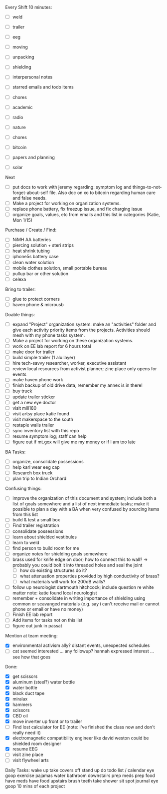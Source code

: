 Every Shift 10 minutes:
- [ ] weld
- [ ] trailer
- [ ] eeg
- [ ] moving
- [ ] unpacking
- [ ] shielding

- [ ] interpersonal notes
- [ ] starred emails and todo items
- [ ] chores
- [ ] academic
- [ ] radio

- [ ] nature
- [ ] chores
- [ ] bitcoin
- [ ] papers and planning
- [ ] solar

Next
- [ ] put docs to work with jeremy regarding: symptom log and things-to-not-forget-about-self file.  Also doc on xo to bitcoin regarding human care and false needs.
- [ ] Make a project for working on organization systems.
- [ ] replace phone battery, fix freezup issue, and fix charging issue
- [ ] organize goals, values, etc from emails and this list in categories (Katie, Mon 1/15)

Purchase / Create / Find:
- [ ] NiMH AA batteries
- [ ] piercing solution + steri strips
- [ ] heat shrink tubing
- [ ] iphone5s battery case
- [ ] clean water solution
- [ ] mobile clothes solution, small portable bureau
- [ ] pullup bar or other solution
- [ ] celexa

Bring to trailer:
- [ ] glue to protect corners
- [ ] haven phone & microusb

Doable things:
- [ ] expand "Project" organization system: make an "activities" folder and give each activity priority items from the projects.  Activities should mesh with my phone tasks system.
- [ ] Make a project for working on these organization systems.
- [ ] work on EE lab report for 6 hours total
- [ ] make door for trailer
- [ ] build simple trailer (1 alu layer)
- [ ] hire tech-savvy researcher, worker, executive assistant
- [ ] review local resources from activist planner; zine place only opens for events
- [ ] make haven phone work
- [ ] finish backup of old drive data, remember my annex is in there!
- [ ] buy truck
- [ ] update trailer sticker
- [ ] get a new eye doctor
- [ ] visit mill180
- [ ] visit artsy place katie found
- [ ] visit makerspace to the south
- [ ] restaple walls trailer
- [ ] sync inventory list with this repo
- [ ] resume symptom log; staff can help
- [ ] figure out if mt.gox will give me my money or if I am too late

BA Tasks:
- [ ] organize, consolidate possessions
- [ ] help karl wear eeg cap
- [ ] Research box truck
- [ ] plan trip to Indian Orchard

Confusing things:
- [ ] improve the organization of this document and system; include both a list of goals somewhere and a list of next immediate tasks; make it possible to plan a day with a BA when very confused by sourcing items from this list
- [ ] build & test a small box
- [ ] Find trailer registration
- [ ] consolidate possessions
- [ ] learn about shielded vestibules
- [ ] learn to weld
- [ ] find person to build room for me
- [ ] organize notes for shielding goals somewhere
- [ ] brass used for knife edge on door; how to connect this to wall?
    -> probably you could bolt it into threaded holes and seal the joint
  - [ ] how do existing structures do it?
  - [ ] what attenuation properties provided by high conductivity of brass?
  - [ ] what materials will work for 200dB walls?
- [ ] follow up neurologist dartmouth hitchcock; include question re white matter
      note: katie found local neurologist
- [ ] remember + consolidate in writing importance of shielding using common or scavanged materials (e.g. say i can't receive mail or cannot phone or email or have no money)
- [ ] Finish EE lab report
- [ ] Add items for tasks not on this list
- [ ] figure out junk in passat

Mention at team meeting:
- [X] environmental activism ally?  distant events, unexpected schedules
- [ ] cat seemed interested ... any followup?  hannah expressed interest ... see how that goes

Done:
- [X] get scissors
- [X] aluminum (steel?) water bottle
- [X] water bottle
- [X] black duct tape
- [X] miralax
- [X] hammers
- [X] scissors
- [X] CBD oil
- [X] move inverter up front or to trailer
- [ ] Find lost calculator for EE (note: I've finished the class now and don't really need it)
- [X] electromagnetic compatibility engineer like david weston could be shielded room designer
- [X] resume EEG
- [ ] visit zine place
- [ ] visit flywheel arts

Daily Tasks:
wake up
take covers off
stand up 
do todo list / calendar
eye goop
exercise
pajamas
water
bathroom
downstairs
prep meds
prep food
have meds
have food
upstairs
brush teeth
take shower
sit spot
journal
eye goop
10 mins of each project
